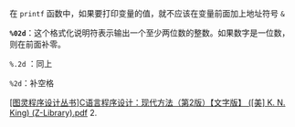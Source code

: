 在 `printf` 函数中，如果要打印变量的值，就不应该在变量前面加上地址符号 `&`

**`%02d`**：这个格式化说明符表示输出一个至少两位数的整数。如果数字是一位数，则在前面补零。

`%.2d` ：同上

`%2d`：补空格

[[图灵程序设计丛书]C语言程序设计：现代方法（第2版）【文字版】 ([美] K. N. King) (Z-Library).pdf](file:///D:/ebook%20source/CS/[%E5%9B%BE%E7%81%B5%E7%A8%8B%E5%BA%8F%E8%AE%BE%E8%AE%A1%E4%B8%9B%E4%B9%A6]C%E8%AF%AD%E8%A8%80%E7%A8%8B%E5%BA%8F%E8%AE%BE%E8%AE%A1%EF%BC%9A%E7%8E%B0%E4%BB%A3%E6%96%B9%E6%B3%95%EF%BC%88%E7%AC%AC2%E7%89%88%EF%BC%89%E3%80%90%E6%96%87%E5%AD%97%E7%89%88%E3%80%91%20([%E7%BE%8E]%20K.%20N.%20King)%20(Z-Library).pdf)
2.
